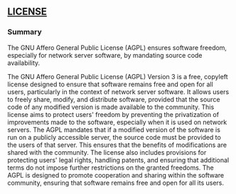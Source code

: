 ## [LICENSE](LICENSE)

### Summary
The GNU Affero General Public License (AGPL) ensures software freedom, especially for network server software, by mandating source code availability.

The GNU Affero General Public License (AGPL) Version 3 is a free, copyleft license designed to ensure that software remains free and open for all users, particularly in the context of network server software. It allows users to freely share, modify, and distribute software, provided that the source code of any modified version is made available to the community. This license aims to protect users' freedom by preventing the privatization of improvements made to the software, especially when it is used on network servers. The AGPL mandates that if a modified version of the software is run on a publicly accessible server, the source code must be provided to the users of that server. This ensures that the benefits of modifications are shared with the community. The license also includes provisions for protecting users' legal rights, handling patents, and ensuring that additional terms do not impose further restrictions on the granted freedoms. The AGPL is designed to promote cooperation and sharing within the software community, ensuring that software remains free and open for all its users.

